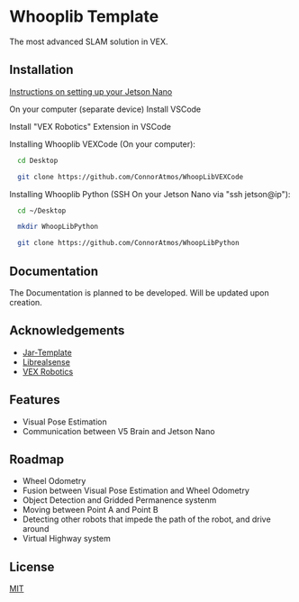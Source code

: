 
# Whooplib Template

The most advanced SLAM solution in VEX.


## Installation

[Instructions on setting up your Jetson Nano](https://docs.google.com/document/d/1Zwriuj1YhczBsMVh11xQKaoRo1WXXvaLQYEdnHrO4jg/edit?usp=sharing)

On your computer (separate device) Install VSCode

Install "VEX Robotics" Extension in VSCode

Installing Whooplib VEXCode (On your computer):

```bash
  cd Desktop

  git clone https://github.com/ConnorAtmos/WhoopLibVEXCode
```

Installing Whooplib Python (SSH On your Jetson Nano via "ssh jetson@ip"):

```bash
  cd ~/Desktop

  mkdir WhoopLibPython

  git clone https://github.com/ConnorAtmos/WhoopLibPython
```
    
## Documentation

The Documentation is planned to be developed. Will be updated upon creation.





## Acknowledgements

 - [Jar-Template](https://github.com/JacksonAreaRobotics/JAR-Template)
 - [Librealsense](https://github.com/IntelRealSense/librealsense)
 - [VEX Robotics](https://github.com/VEX-Robotics-AI)


## Features

- Visual Pose Estimation
- Communication between V5 Brain and Jetson Nano


## Roadmap

- Wheel Odometry
- Fusion between Visual Pose Estimation and Wheel Odometry
- Object Detection and Gridded Permanence systenm
- Moving between Point A and Point B
- Detecting other robots that impede the path of the robot, and drive around
- Virtual Highway system
## License

[MIT](https://choosealicense.com/licenses/mit/)


